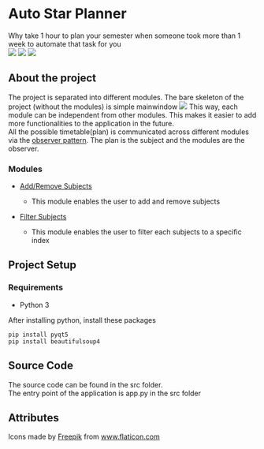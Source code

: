 # Auto Star Planner
Why take 1 hour to plan your semester when someone took more than 1 week to automate that task for you  
![](https://img.shields.io/badge/platform-Windows%2010-blue) ![](https://img.shields.io/badge/language-Python%203-yellow)
![](https://i.imgur.com/iBGLqNN.gif)

## About the project
The project is separated into different modules. The bare skeleton of the project (without the modules) is simple mainwindow 
![](https://i.imgur.com/ZuSmVFT.png)
This way, each module can be independent from other modules. This makes it easier to add more functionalities to the application in the future.   
All the possible timetable(plan) is communicated across different modules via the [observer pattern](https://en.wikipedia.org/wiki/Observer_pattern). The plan is the subject and the modules are the observer.  
### Modules
* [Add/Remove Subjects](https://github.com/Muhazerin/auto-star-planner/tree/main/src/ui/dialog/addRemoveSubjectsDialog)  
    * This module enables the user to add and remove subjects   
  
* [Filter Subjects](https://github.com/Muhazerin/auto-star-planner/tree/main/src/ui/dialog/filterSubjectsDialog)  
    * This module enables the user to filter each subjects to a specific index

## Project Setup
### Requirements
* Python 3  

After installing python, install these packages
```
pip install pyqt5  
pip install beautifulsoup4
```

## Source Code
The source code can be found in the src folder.  
The entry point of the application is app.py in the src folder

## Attributes
Icons made by <a href="https://www.flaticon.com/authors/freepik" title="Freepik">Freepik</a> from <a href="https://www.flaticon.com/" title="Flaticon"> www.flaticon.com</a>
